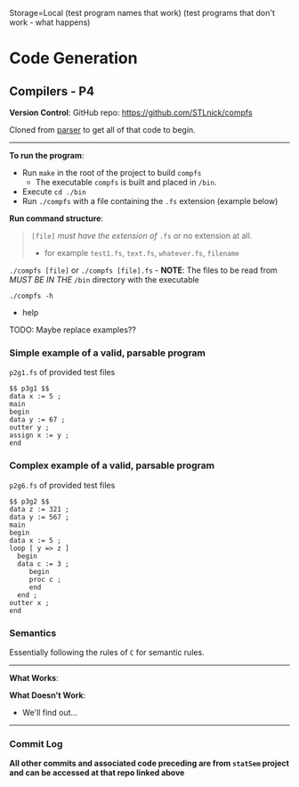 Storage=Local
(test program names that work)
(test programs that don't work - what happens)

# Code Generation

## Compilers - P4

**Version Control**:
GitHub repo: https://github.com/STLnick/compfs

Cloned from [parser](https://github.com/STLnick/compfs) to get all of that code to begin.

---

**To run the program**:
- Run `make` in the root of the project to build `compfs`
    - The executable `compfs` is built and placed in `/bin`.
- Execute `cd ./bin`
- Run `./compfs` with a file containing the `.fs` extension (example below)

**Run command structure**:

> `[file]` _must have the extension of_ `.fs` or no extension at all.
> - for example `test1.fs`, `text.fs`, `whatever.fs`, `filename`

`./compfs [file]` or `./compfs [file].fs`
    - **NOTE**: The files to be read from _MUST BE IN THE_ `/bin` directory with the executable

`./compfs -h`

- help

TODO: Maybe replace examples??

### Simple example of a valid, parsable program
`p2g1.fs` of provided test files

```
$$ p3g1 $$
data x := 5 ;
main
begin
data y := 67 ;
outter y ;
assign x := y ;
end
```

### Complex example of a valid, parsable program
`p2g6.fs` of provided test files

```
$$ p3g2 $$
data z := 321 ;
data y := 567 ;
main
begin
data x := 5 ;
loop [ y => z ]
  begin
  data c := 3 ;
     begin
     proc c ; 
     end
  end ;
outter x ;
end
```

### Semantics
Essentially following the rules of `C` for semantic rules.


---

**What Works**:

**What Doesn't Work**:
- We'll find out...

---
### Commit Log


**All other commits and associated code preceding are from `statSem` project and can be accessed at that repo linked above**

